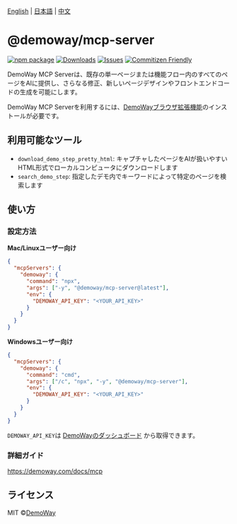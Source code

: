 [English](./README.md) | [日本語](./README.ja-JP.md) | [中文](./README.zh-CN.md)

# @demoway/mcp-server

[![npm package][npm-img]][npm-url] [![Downloads][downloads-img]][downloads-url] [![Issues][issues-img]][issues-url] [![Commitizen Friendly][commitizen-img]][commitizen-url]

DemoWay MCP Serverは、既存の単一ページまたは機能フロー内のすべてのページをAIに提供し、さらなる修正、新しいページデザインやフロントエンドコードの生成を可能にします。

DemoWay MCP Serverを利用するには、[DemoWayブラウザ拡張機能](https://chromewebstore.google.com/detail/demoway/nagpcohhbjekmliolabhhnmgcjndbbdi)のインストールが必要です。

## 利用可能なツール

- `download_demo_step_pretty_html`: キャプチャしたページをAIが扱いやすいHTML形式でローカルコンピュータにダウンロードします
- `search_demo_step`: 指定したデモ内でキーワードによって特定のページを検索します

## 使い方

### 設定方法

**Mac/Linuxユーザー向け**

```json
{
  "mcpServers": {
    "demoway": {
      "command": "npx",
      "args": ["-y", "@demoway/mcp-server@latest"],
      "env": {
        "DEMOWAY_API_KEY": "<YOUR_API_KEY>"
      }
    }
  }
}
```

**Windowsユーザー向け**

```json
{
  "mcpServers": {
    "demoway": {
      "command": "cmd",
      "args": ["/c", "npx", "-y", "@demoway/mcp-server"],
      "env": {
        "DEMOWAY_API_KEY": "<YOUR_API_KEY>"
      }
    }
  }
}
```

`DEMOWAY_API_KEY`は [DemoWayのダッシュボード](https://app.demoway.com/dashboard/settings/feature) から取得できます。

### 詳細ガイド

https://demoway.com/docs/mcp

## ライセンス

MIT ©[DemoWay](https://demoway.com)

[downloads-img]: https://img.shields.io/npm/dt/@demoway/mcp-server
[downloads-url]: https://www.npmtrends.com/@demoway/mcp-server
[npm-img]: https://img.shields.io/npm/v/@demoway/mcp-server
[npm-url]: https://www.npmjs.com/package/@demoway/mcp-server
[issues-img]: https://img.shields.io/github/issues/DemoWayOfficial/mcp-server
[issues-url]: https://github.com/DemoWayOfficial/mcp-server/issues
[commitizen-img]: https://img.shields.io/badge/commitizen-friendly-brightgreen.svg
[commitizen-url]: http://commitizen.github.io/cz-cli/
